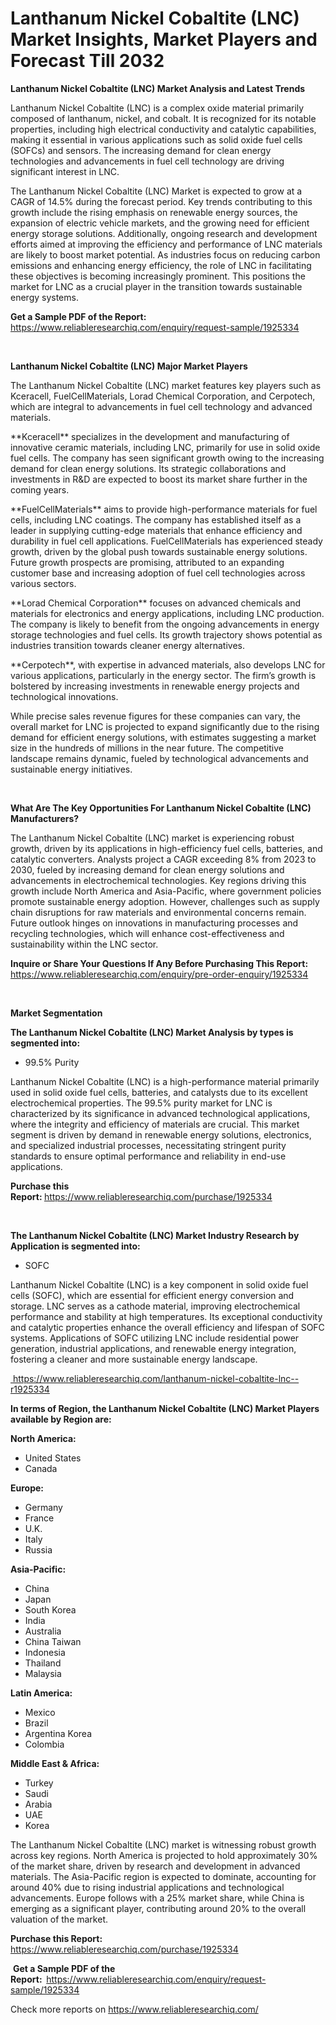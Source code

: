 <p><h1>Lanthanum Nickel Cobaltite (LNC) Market Insights, Market Players and Forecast Till 2032</h1></p><p><strong>Lanthanum Nickel Cobaltite (LNC) Market Analysis and Latest Trends</strong></p>
<p><p>Lanthanum Nickel Cobaltite (LNC) is a complex oxide material primarily composed of lanthanum, nickel, and cobalt. It is recognized for its notable properties, including high electrical conductivity and catalytic capabilities, making it essential in various applications such as solid oxide fuel cells (SOFCs) and sensors. The increasing demand for clean energy technologies and advancements in fuel cell technology are driving significant interest in LNC.</p><p>The Lanthanum Nickel Cobaltite (LNC) Market is expected to grow at a CAGR of 14.5% during the forecast period. Key trends contributing to this growth include the rising emphasis on renewable energy sources, the expansion of electric vehicle markets, and the growing need for efficient energy storage solutions. Additionally, ongoing research and development efforts aimed at improving the efficiency and performance of LNC materials are likely to boost market potential. As industries focus on reducing carbon emissions and enhancing energy efficiency, the role of LNC in facilitating these objectives is becoming increasingly prominent. This positions the market for LNC as a crucial player in the transition towards sustainable energy systems.</p></p>
<p><strong>Get a Sample PDF of the Report:&nbsp;</strong> <a href="https://www.reliableresearchiq.com/enquiry/request-sample/1925334?utm_campaign=1996&utm_medium=2&utm_source=Github&utm_content=ia&utm_term=14012025&utm_id=lanthanum-nickel-cobaltite-lnc">https://www.reliableresearchiq.com/enquiry/request-sample/1925334</a></p>
<p>&nbsp;</p>
<p><strong>Lanthanum Nickel Cobaltite (LNC) Major Market Players</strong></p>
<p><p>The Lanthanum Nickel Cobaltite (LNC) market features key players such as Kceracell, FuelCellMaterials, Lorad Chemical Corporation, and Cerpotech, which are integral to advancements in fuel cell technology and advanced materials.</p><p>**Kceracell** specializes in the development and manufacturing of innovative ceramic materials, including LNC, primarily for use in solid oxide fuel cells. The company has seen significant growth owing to the increasing demand for clean energy solutions. Its strategic collaborations and investments in R&D are expected to boost its market share further in the coming years.</p><p>**FuelCellMaterials** aims to provide high-performance materials for fuel cells, including LNC coatings. The company has established itself as a leader in supplying cutting-edge materials that enhance efficiency and durability in fuel cell applications. FuelCellMaterials has experienced steady growth, driven by the global push towards sustainable energy solutions. Future growth prospects are promising, attributed to an expanding customer base and increasing adoption of fuel cell technologies across various sectors.</p><p>**Lorad Chemical Corporation** focuses on advanced chemicals and materials for electronics and energy applications, including LNC production. The company is likely to benefit from the ongoing advancements in energy storage technologies and fuel cells. Its growth trajectory shows potential as industries transition towards cleaner energy alternatives.</p><p>**Cerpotech**, with expertise in advanced materials, also develops LNC for various applications, particularly in the energy sector. The firm’s growth is bolstered by increasing investments in renewable energy projects and technological innovations.</p><p>While precise sales revenue figures for these companies can vary, the overall market for LNC is projected to expand significantly due to the rising demand for efficient energy solutions, with estimates suggesting a market size in the hundreds of millions in the near future. The competitive landscape remains dynamic, fueled by technological advancements and sustainable energy initiatives.</p></p>
<p>&nbsp;</p>
<p><strong>What Are The Key Opportunities For Lanthanum Nickel Cobaltite (LNC) Manufacturers?</strong></p>
<p><p>The Lanthanum Nickel Cobaltite (LNC) market is experiencing robust growth, driven by its applications in high-efficiency fuel cells, batteries, and catalytic converters. Analysts project a CAGR exceeding 8% from 2023 to 2030, fueled by increasing demand for clean energy solutions and advancements in electrochemical technologies. Key regions driving this growth include North America and Asia-Pacific, where government policies promote sustainable energy adoption. However, challenges such as supply chain disruptions for raw materials and environmental concerns remain. Future outlook hinges on innovations in manufacturing processes and recycling technologies, which will enhance cost-effectiveness and sustainability within the LNC sector.</p></p>
<p><strong>Inquire or Share Your Questions If Any Before Purchasing This Report:</strong> <a href="https://www.reliableresearchiq.com/enquiry/pre-order-enquiry/1925334?utm_campaign=1996&utm_medium=2&utm_source=Github&utm_content=ia&utm_term=14012025&utm_id=lanthanum-nickel-cobaltite-lnc">https://www.reliableresearchiq.com/enquiry/pre-order-enquiry/1925334</a></p>
<p>&nbsp;</p>
<p><strong>Market Segmentation</strong></p>
<p><strong>The Lanthanum Nickel Cobaltite (LNC) Market Analysis by types is segmented into:</strong></p>
<p><ul><li>99.5% Purity</li></ul></p>
<p><p>Lanthanum Nickel Cobaltite (LNC) is a high-performance material primarily used in solid oxide fuel cells, batteries, and catalysts due to its excellent electrochemical properties. The 99.5% purity market for LNC is characterized by its significance in advanced technological applications, where the integrity and efficiency of materials are crucial. This market segment is driven by demand in renewable energy solutions, electronics, and specialized industrial processes, necessitating stringent purity standards to ensure optimal performance and reliability in end-use applications.</p></p>
<p><strong>Purchase this Report:&nbsp;</strong><a href="https://www.reliableresearchiq.com/purchase/1925334?utm_campaign=1996&utm_medium=2&utm_source=Github&utm_content=ia&utm_term=14012025&utm_id=lanthanum-nickel-cobaltite-lnc">https://www.reliableresearchiq.com/purchase/1925334</a></p>
<p>&nbsp;</p>
<p><strong>The Lanthanum Nickel Cobaltite (LNC) Market Industry Research by Application is segmented into:</strong></p>
<p><ul><li>SOFC</li></ul></p>
<p><p>Lanthanum Nickel Cobaltite (LNC) is a key component in solid oxide fuel cells (SOFC), which are essential for efficient energy conversion and storage. LNC serves as a cathode material, improving electrochemical performance and stability at high temperatures. Its exceptional conductivity and catalytic properties enhance the overall efficiency and lifespan of SOFC systems. Applications of SOFC utilizing LNC include residential power generation, industrial applications, and renewable energy integration, fostering a cleaner and more sustainable energy landscape.</p></p>
<p><a href="https://www.reliableresearchiq.com/lanthanum-nickel-cobaltite-lnc--r1925334?utm_campaign=1996&utm_medium=2&utm_source=Github&utm_content=ia&utm_term=14012025&utm_id=lanthanum-nickel-cobaltite-lnc">&nbsp;https://www.reliableresearchiq.com/lanthanum-nickel-cobaltite-lnc--r1925334</a></p>
<p><strong>In terms of Region, the Lanthanum Nickel Cobaltite (LNC) Market Players available by Region are:</strong></p>
<p>
    <p> <strong> North America: </strong>
        <ul>
            <li>United States</li>
            <li>Canada</li>
        </ul>
        </p> 
    <p> <strong> Europe: </strong>
        <ul>
            <li>Germany</li>
            <li>France</li>
            <li>U.K.</li>
            <li>Italy</li>
            <li>Russia</li>
        </ul>
        </p> 
    <p> <strong> Asia-Pacific: </strong>
        <ul>
            <li>China</li>
            <li>Japan</li>
            <li>South Korea</li>
            <li>India</li>
            <li>Australia</li>
            <li>China Taiwan</li>
            <li>Indonesia</li>
            <li>Thailand</li>
            <li>Malaysia</li>
        </ul>
        </p> 
    <p> <strong> Latin America: </strong>
        <ul>
            <li>Mexico</li>
            <li>Brazil</li>
            <li>Argentina Korea</li>
            <li>Colombia</li>
        </ul>
        </p> 
    <p> <strong> Middle East & Africa: </strong>
        <ul>
            <li>Turkey</li>
            <li>Saudi</li>
            <li>Arabia</li>
            <li>UAE</li>
            <li>Korea</li>
        </ul>
    </p>
    </p>
<p><p>The Lanthanum Nickel Cobaltite (LNC) market is witnessing robust growth across key regions. North America is projected to hold approximately 30% of the market share, driven by research and development in advanced materials. The Asia-Pacific region is expected to dominate, accounting for around 40% due to rising industrial applications and technological advancements. Europe follows with a 25% market share, while China is emerging as a significant player, contributing around 20% to the overall valuation of the market.</p></p>
<p><strong>Purchase this Report: </strong><a href="https://www.reliableresearchiq.com/purchase/1925334?utm_campaign=1996&utm_medium=2&utm_source=Github&utm_content=ia&utm_term=14012025&utm_id=lanthanum-nickel-cobaltite-lnc">https://www.reliableresearchiq.com/purchase/1925334</a></p>
<p>&nbsp;<strong>Get a Sample PDF of the Report:&nbsp;&nbsp;</strong><a href="https://www.reliableresearchiq.com/enquiry/request-sample/1925334?utm_campaign=1996&utm_medium=2&utm_source=Github&utm_content=ia&utm_term=14012025&utm_id=lanthanum-nickel-cobaltite-lnc">https://www.reliableresearchiq.com/enquiry/request-sample/1925334</a></p>
<p><strong></strong></p>
<p>Check more reports on <a href="https://www.reliableresearchiq.com/?utm_campaign=1996&utm_medium=2&utm_source=Github&utm_content=ia&utm_term=14012025&utm_id=lanthanum-nickel-cobaltite-lnc">https://www.reliableresearchiq.com/</a></p>